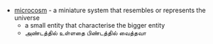 - [microcosm]() -  a miniature system that resembles or represents the universe
    - a small entity that characterise the bigger entity
    - அண்டத்தில் உள்ளதை பிண்டத்தில் வைத்தவா
